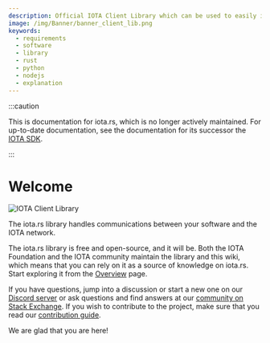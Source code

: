 ```yaml
---
description: Official IOTA Client Library which can be used to easily integrate an IOTA Client into your application
image: /img/Banner/banner_client_lib.png
keywords:
  - requirements
  - software
  - library
  - rust
  - python
  - nodejs
  - explanation
---
```


:::caution

This is documentation for iota.rs, which is no longer actively maintained.
For up-to-date documentation, see the documentation for its successor the [IOTA SDK](/iota-sdk/welcome).

:::

# Welcome

![IOTA Client Library](/img/Banner/banner_client_lib.png)

The iota.rs library handles communications between your software and the IOTA network.

The iota.rs library is free and open-source, and it will be. Both the IOTA Foundation and the IOTA community maintain
the library and this wiki, which means that you can rely on it as a source of knowledge on iota.rs. Start exploring it
from the [Overview](overview.md) page.

If you have questions, jump into a discussion or start a new one on our [Discord server](https://discord.iota.org) or
ask questions and find answers at our [community on Stack Exchange](https://iota.stackexchange.com/). If you wish to
contribute to the project, make sure that you read our [contribution guide](./contribute.md).

We are glad that you are here!
